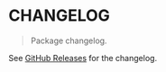 # CHANGELOG

> Package changelog.

See [GitHub Releases](https://github.com/stdlib-js/stats-base-dists-arcsine-kurtosis/releases) for the changelog.
